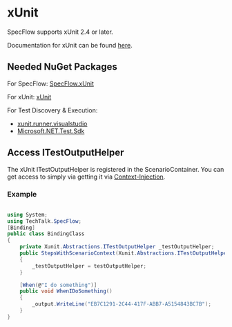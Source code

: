 # xUnit

SpecFlow supports xUnit 2.4 or later.  

Documentation for xUnit can be found [here](https://xunit.net/#documentation).

## Needed NuGet Packages

For SpecFlow: [SpecFlow.xUnit](https://www.nuget.org/packages/SpecFlow.xUnit/)

For xUnit: [xUnit](https://www.nuget.org/packages/xunit/)  

For Test Discovery & Execution:

- [xunit.runner.visualstudio](https://www.nuget.org/packages/xunit.runner.visualstudio/)
- [Microsoft.NET.Test.Sdk](https://www.nuget.org/packages/Microsoft.NET.Test.Sdk)

## Access ITestOutputHelper

The xUnit ITestOutputHelper is registered in the ScenarioContainer. You can get access to simply via getting it via [Context-Injection](../Bindings/Context-Injection.md).

### Example

``` csharp

using System;
using TechTalk.SpecFlow;
[Binding]
public class BindingClass
{
    private Xunit.Abstractions.ITestOutputHelper _testOutputHelper;
    public StepsWithScenarioContext(Xunit.Abstractions.ITestOutputHelper testOutputHelper)
    {
        _testOutputHelper = testOutputHelper;
    }

    [When(@"I do something")]
    public void WhenIDoSomething()
    {
        _output.WriteLine("EB7C1291-2C44-417F-ABB7-A5154843BC7B");
    }
}

```
